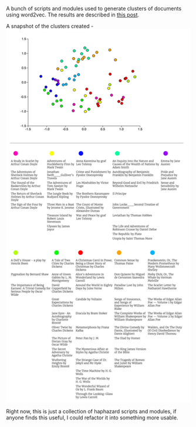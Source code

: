 A bunch of scripts and modules used to generate clusters of documents using word2vec.
The results are described in [this post](https://jayantj.github.io/posts/project-gutenberg-word2vec).

A snapshot of the clusters created -
![Image unavailable](assets/images/clusters.png "Project Gutenberg clusters")

Right now, this is just a collection of haphazard scripts and modules, if anyone finds this useful, I could refactor it into something more usable.